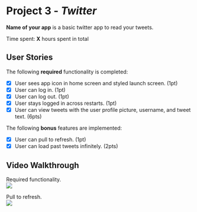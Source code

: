 # Project 3 - *Twitter*

**Name of your app** is a basic twitter app to read your tweets.

Time spent: **X** hours spent in total

## User Stories

The following **required** functionality is completed:

- [X] User sees app icon in home screen and styled launch screen. (1pt)
- [X] User can log in. (1pt)
- [X] User can log out. (1pt)
- [X] User stays logged in across restarts. (1pt)
- [X] User can view tweets with the user profile picture, username, and tweet text. (6pts)

The following **bonus** features are implemented:

- [X] User can pull to refresh. (1pt)
- [X] User can load past tweets infinitely. (2pts)

## Video Walkthrough
Required functionality.  
<img src='http://g.recordit.co/CIen5uRjVJ.gif'/>

Pull to refresh.  
<img src='http://g.recordit.co/esf2DLfF6t.gif'/>
